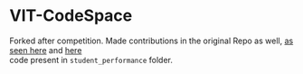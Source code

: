 # VIT-CodeSpace
Forked after competition. Made contributions in the original Repo as well, [as seen here](https://github.com/satyajitghana/VIT-CodeSpace/graphs/contributors) and [here](https://github.com/firekind/VIT-CodeSpace/graphs/contributors) <br>
code present in `student_performance` folder.
